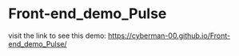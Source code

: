 # Front-end_demo_Pulse

visit the link to see this demo:
https://cyberman-00.github.io/Front-end_demo_Pulse/
